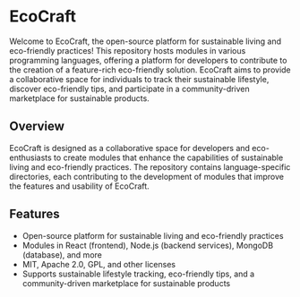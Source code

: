 # EcoCraft

Welcome to EcoCraft, the open-source platform for sustainable living and eco-friendly practices! This repository hosts modules in various programming languages, offering a platform for developers to contribute to the creation of a feature-rich eco-friendly solution. EcoCraft aims to provide a collaborative space for individuals to track their sustainable lifestyle, discover eco-friendly tips, and participate in a community-driven marketplace for sustainable products.

## Overview

EcoCraft is designed as a collaborative space for developers and eco-enthusiasts to create modules that enhance the capabilities of sustainable living and eco-friendly practices. The repository contains language-specific directories, each contributing to the development of modules that improve the features and usability of EcoCraft.

## Features

- Open-source platform for sustainable living and eco-friendly practices
- Modules in React (frontend), Node.js (backend services), MongoDB (database), and more
- MIT, Apache 2.0, GPL, and other licenses
- Supports sustainable lifestyle tracking, eco-friendly tips, and a community-driven marketplace for sustainable products
